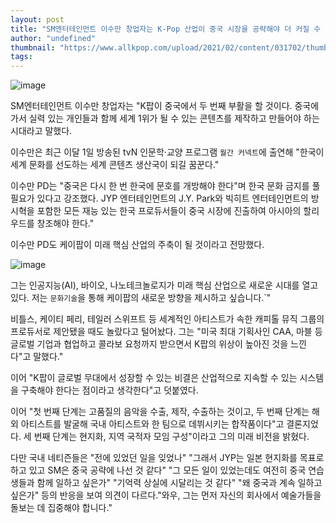 ```yaml
---
layout: post
title: "SM엔터테인먼트 이수만 창업자는 K-Pop 산업이 중국 시장을 공략해야 더 커질 수 있다고 말한다."
author: "undefined"
thumbnail: "https://www.allkpop.com/upload/2021/02/content/031702/thumb/1612389743-image.png"
tags: 
---
```



![image](https://www.allkpop.com/upload/2021/02/content/031702/1612389743-image.png)

SM엔터테인먼트 이수만 창업자는 "K팝이 중국에서 두 번째 부활을 할 것이다. 중국에 가서 실력 있는 개인들과 함께 세계 1위가 될 수 있는 콘텐츠를 제작하고 만들어야 하는 시대라고 말했다.

이수만은 최근 이달 1일 방송된 tvN 인문학·교양 프로그램 `월간 커넥트`에 출연해 "한국이 세계 문화를 선도하는 세계 콘텐츠 생산국이 되길 꿈꾼다."

이수만 PD는 "중국은 다시 한 번 한국에 문호를 개방해야 한다"며 한국 문화 금지를 풀 필요가 있다고 강조했다. JYP 엔터테인먼트의 J.Y. Park와 빅히트 엔터테인먼트의 방시혁을 포함한 모든 재능 있는 한국 프로듀서들이 중국 시장에 진출하여 아시아의 할리우드를 창조해야 한다."

이수만 PD도 케이팝이 미래 핵심 산업의 주축이 될 것이라고 전망했다.

![image](https://www.allkpop.com/upload/2021/02/content/031724/1612391079-image.png)

그는 인공지능(AI), 바이오, 나노테크놀로지가 미래 핵심 산업으로 새로운 시대를 열고 있다. 저는 `문화기술`을 통해 케이팝의 새로운 방향을 제시하고 싶습니다.`"

비틀스, 케이티 페리, 테일러 스위프트 등 세계적인 아티스트가 속한 캐피톨 뮤직 그룹의 프로듀서로 제안됐을 때도 놀랐다고 털어놨다. 그는 "미국 최대 기획사인 CAA, 마블 등 글로벌 기업과 협업하고 콜라보 요청까지 받으면서 K팝의 위상이 높아진 것을 느낀다"고 말했다."

이어 "K팝이 글로벌 무대에서 성장할 수 있는 비결은 산업적으로 지속할 수 있는 시스템을 구축해야 한다는 점이라고 생각한다"고 덧붙였다.

이어 "첫 번째 단계는 고품질의 음악을 수출, 제작, 수출하는 것이고, 두 번째 단계는 해외 아티스트를 발굴해 국내 아티스트와 한 팀으로 데뷔시키는 합작품이다"고 결론지었다. 세 번째 단계는 현지화, 지역 국적자 모임 구성"이라고 그의 미래 비전을 밝혔다.

다만 국내 네티즌들은 "전에 있었던 일을 잊었나" "그래서 JYP는 일본 현지화를 목표로 하고 있고 SM은 중국 공략에 나선 것 같다" "그 모든 일이 있었는데도 여전히 중국 연습생들과 함께 일하고 싶은가" "기억력 상실에 시달리는 것 같다" "왜 중국과 계속 일하고 싶은가" 등의 반응을 보여 의견이 다르다."와우, 그는 먼저 자신의 회사에서 예술가들을 돌보는 데 집중해야 합니다."